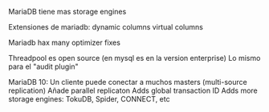 MariaDB tiene mas storage engines

Extensiones de mariadb:
  dynamic columns
  virtual columns
 
Mariadb hax many optimizer fixes


Threadpool es open source (en mysql es en la version enterprise)
Lo mismo para el "audit plugin"


MariaDB 10:
  Un cliente puede conectar a muchos masters (multi-source replication)
  Añade parallel replicaton
  Adds global transaction ID
  Adds more storage engines: TokuDB, Spider, CONNECT, etc
